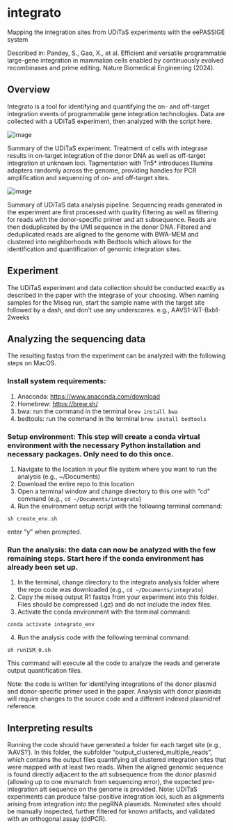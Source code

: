 # integrato
Mapping the integration sites from UDiTaS experiments with the eePASSIGE system

Described in: Pandey, S., Gao, X., et al. Efficient and versatile programmable large-gene integration in mammalian cells enabled by continuously evolved recombinases and prime editing. Nature Biomedical Engineering (2024).

## Overview

Integrato is a tool for identifying and quantifying the on- and off-target integration events of programmable gene integration technologies. Data are collected with a UDiTaS experiment, then analyzed with the script here.  

![image](https://github.com/Nicholas-Krasnow/integrato/assets/119907096/39ebf393-2803-471d-ba9e-afffe4daf80b)


Summary of the UDiTaS experiment. Treatment of cells with integrase results in on-target integration of the donor DNA as well as off-target integration at unknown loci. Tagmentation with Tn5* introduces Illumina adapters randomly across the genome, providing handles for PCR amplification and sequencing of on- and off-target sites. 

![image](https://github.com/Nicholas-Krasnow/integrato/assets/119907096/cd5fb2ff-41df-48e3-ad8a-c6734bf7f7d5)
 
Summary of UDiTaS data analysis pipeline. Sequencing reads generated in the experiment are first processed with quality filtering as well as filtering for reads with the donor-specific primer and att subsequence. Reads are then deduplicated by the UMI sequence in the donor DNA. Filtered and deduplicated reads are aligned to the genome with BWA-MEM and clustered into neighborhoods with Bedtools which allows for the identification and quantification of genomic integration sites. 

## Experiment

The UDiTaS experiment and data collection should be conducted exactly as described in the paper with the integrase of your choosing. When naming samples for the Miseq run, start the sample name with the target site followed by a dash, and don’t use any underscores.
e.g., AAVS1-WT-Bxb1-2weeks

## Analyzing the sequencing data

The resulting fastqs from the experiment can be analyzed with the following steps on MacOS. 

### Install system requirements:
1. Anaconda: https://www.anaconda.com/download
2. Homebrew: https://brew.sh/
3. bwa: run the command in the terminal ```brew install bwa```  
4. bedtools: run the command in the terminal ```brew install bedtools``` 

### Setup environment: This step will create a conda virtual environment with the necessary Python installation and necessary packages. Only need to do this once.

1.	Navigate to the location in your file system where you want to run the analysis (e.g., ~/Documents)
2.	Download the entire repo to this location
3.	Open a terminal window and change directory to this one with “cd” command (e.g., ```cd ~/Documents/integrato```)
4.	Run the environment setup script with the following terminal command:

```sh create_env.sh```

enter “y” when prompted.

### Run the analysis: the data can now be analyzed with the few remaining steps. Start here if the conda environment has already been set up.

1.	In the terminal, change directory to the integrato analysis folder where the repo code was downloaded (e.g., ```cd ~/Documents/integrato```)
2.	Copy the miseq output R1 fastqs from your experiment into this folder. Files should be compressed (.gz) and do not include the index files.
3.	Activate the conda environment with the terminal command:

```conda activate integrato_env```

4.	Run the analysis code with the following terminal command:

```sh runISM_0.sh``` 

This command will execute all the code to analyze the reads and generate output quantification files.

Note: the code is written for identifying integrations of the donor plasmid and donor-specific primer used in the paper. Analysis with donor plasmids will require changes to the source code and a different indexed plasmidref reference. 


## Interpreting results
Running the code should have generated a folder for each target site (e.g., ‘AAVS1’). In this folder, the subfolder “output_clustered_multiple_reads”, which contains the output files quantifying all clustered integration sites that were mapped with at least two reads. When the aligned genomic sequence is found directly adjacent to the att subsequence from the donor plasmid (allowing up to one mismatch from sequencing error), the expected pre-integration att sequence on the genome is provided. Note: UDiTaS experiments can produce false-positive integration loci, such as alignments arising from integration into the pegRNA plasmids. Nominated sites should be manually inspected, further filtered for known artifacts, and validated with an orthogonal assay (ddPCR).

